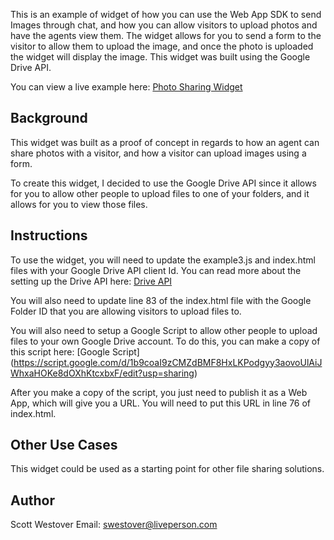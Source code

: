 This is an example of widget of how you can use the Web App SDK to send Images through chat, and how you can allow visitors to upload photos and have the agents view them. The widget allows for you to send a form to the visitor to allow them to upload the image, and once the photo is uploaded the widget will display the image. This widget was built using the Google Drive API.

You can view a live example here: [Photo Sharing Widget](https://scottwestover.herokuapp.com/liveengageWidgets/photoSharingWidget/)

## Background
This widget was built as a proof of concept in regards to how an agent can share photos with a visitor, and how a visitor can upload images using a form.

To create this widget, I decided to use the Google Drive API since it allows for you to allow other people to upload files to one of your folders, and it allows for you to view those files.

## Instructions
To use the widget, you will need to update the example3.js and index.html files with your Google Drive API client Id. You can read more about the setting up the Drive API here: [Drive API](https://developers.google.com/drive/v2/web/quickstart/js)

You will also need to update line 83 of the index.html file with the Google Folder ID that you are allowing visitors to upload files to. 

You will also need to setup a Google Script to allow other people to upload files to your own Google Drive account. To do this, you can make a copy of this script here: [Google Script] (https://script.google.com/d/1b9coaI9zCMZdBMF8HxLKPodgyy3aovoUlAiJWhxaHOKe8dOXhKtcxbxF/edit?usp=sharing) 

After you make a copy of the script, you just need to publish it as a Web App, which will give you a URL. You will need to put this URL in line 76 of index.html.

## Other Use Cases
This widget could be used as a starting point for other file sharing solutions.  

## Author
Scott Westover 
Email: swestover@liveperson.com
